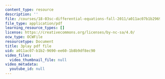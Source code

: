 ```yaml
---
content_type: resource
description: ''
file: /courses/18-03sc-differential-equations-fall-2011/a011ac07b1b29690ee601b8b9df8ec90_eyNm7XGJr4s.pdf
file_type: application/pdf
learning_resource_types: []
license: https://creativecommons.org/licenses/by-nc-sa/4.0/
ocw_type: OCWFile
resourcetype: Document
title: 3play pdf file
uid: a011ac07-b1b2-9690-ee60-1b8b9df8ec90
video_files:
  video_thumbnail_file: null
video_metadata:
  youtube_id: null
---
```

